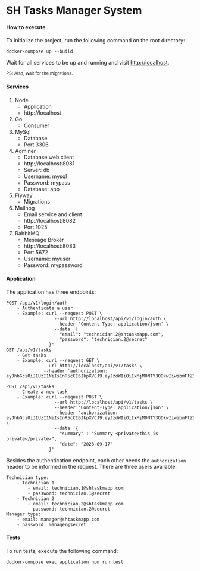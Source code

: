 # SH Tasks Manager System

#### How to execute
To initialize the project, run the following command on the root directory:

```
docker-compose up --build
```

Wait for all services to be up and running and visit [http://localhost](http://localhost).

<sub>PS: Also, wait for the migrations.</sub>

#### Services
1. Node
    - Application
    - http://localhost
2. Go
    - Consumer
3. MySql
    - Database
    - Port 3306
4. Adminer
    - Database web client
    - http://localhost:8081
    - Server: db
    - Username: mysql
    - Password: mypass
    - Database: app
5. Flyway
    - Migrations
6. Mailhog
    - Email service and client
    - http://localhost:8082
    - Port 1025
7. RabbitMQ
    - Message Broker
    - http://localhost:8083
    - Port 5672
    - Username: myuser
    - Password: mypassword

#### Application
The application has three endpoints:

```
POST /api/v1/login/auth
    - Authenticate a user
    - Example: curl --request POST \
                  --url http://localhost/api/v1/login/auth \
                  --header 'Content-Type: application/json' \
                  --data '{
                    "email": "technician.2@shtaskmapp.com",
                    "password": "technician.2@secret"
                }'
GET /api/v1/tasks
    - Get tasks
    - Example: curl --request GET \
              --url http://localhost/api/v1/tasks \
              --header 'authorization: eyJhbGciOiJIUzI1NiIsInR5cCI6IkpXVCJ9.eyJzdWIiOiIxMjM0NTY3ODkwIiwibmFtZSI6IkpvaG4gRG9lIiwiaWF0IjoxNTE2MjM5MDIyfQ.SflKxwRJSMeKKF2QT4fwpMeJf36POk6yJV_adQssw5c'

POST /api/v1/tasks
    - Create a new task
    - Example: curl --request POST \
                  --url http://localhost/api/v1/tasks \
                  --header 'Content-Type: application/json' \
                  --header 'authorization: eyJhbGciOiJIUzI1NiIsInR5cCI6IkpXVCJ9.eyJzdWIiOiIxMjM0NTY3ODkwIiwibmFtZSI6IkpvaG4gRG9lIiwiaWF0IjoxNTE2MjM5MDIyfQ.SflKxwRJSMeKKF2QT4fwpMeJf36POk6yJV_adQssw5c' \
                  --data '{
                    "summary" : "Summary <private>this is private</private>",
                    "date": "2023-09-17"
                }'
```

Besides the authentication endpoint, each other needs the ```authorization``` header to be informed in the request.
There are three users available:

```
Technician type:
    - Technician 1 
        - email: technician.1@shtaskmapp.com 
        - password: technician.1@secret
    - Technician 2
        - email: technician.2@shtaskmapp.com 
        - password: technician.2@secret
Manager type:
    - email: manager@shtaskmapp.com 
    - password: manager@secret
```

#### Tests
To run tests, execute the following command:
```
docker-compose exec application npm run test
```